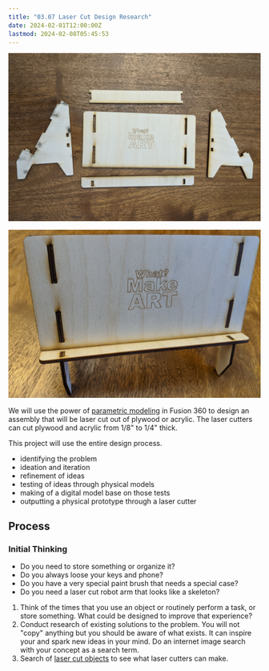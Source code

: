 ```yaml
---
title: "03.07 Laser Cut Design Research"
date: 2024-02-01T12:00:00Z
lastmod: 2024-02-08T05:45:53
---
```


<div class="two-column-grid">

[![Laser Cut Parts Layed Out](../../../../digital-fabrication/laser-cutting/attachments/2021-Laser-Cut-Stand-Parts-Layed-Out.jpg)](../../../../digital-fabrication/laser-cutting/attachments/2021-Laser-Cut-Stand-Parts-Layed-Out.jpg)

[![Laser Cut Stand Assembled](../../../../digital-fabrication/laser-cutting/attachments/2021-Laser-Cut-Stand-Assembeled.jpg)](../../../../digital-fabrication/laser-cutting/attachments/2021-Laser-Cut-Stand-Assembeled.jpg)

</div>

We will use the power of [parametric modeling](../../../../3d-modeling/parametric-modeling.md) in Fusion 360 to design an assembly that will be laser cut out of plywood or acrylic. The laser cutters can cut plywood and acrylic from 1/8" to 1/4" thick.

This project will use the entire design process.

- identifying the problem
- ideation and iteration
- refinement of ideas
- testing of ideas through physical models
- making of a digital model base on those tests
- outputting a physical prototype through a laser cutter

## Process

### Initial Thinking

- Do you need to store something or organize it?
- Do you always loose your keys and phone?
- Do you have a very special paint brush that needs a special case?
- Do you need a laser cut robot arm that looks like a skeleton?

1. Think of the times that you use an object or routinely perform a task, or store something. What could be designed to improve that experience?
2. Conduct research of existing solutions to the problem. You will not "copy" anything but you should be aware of what exists. It can inspire your and spark new ideas in your mind. Do an internet image search with your concept as a search term.
3. Search of [laser cut objects](https://www.google.com/search?q=laser+cut+objects&tbm=isch) to see what laser cutters can make.
